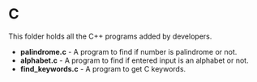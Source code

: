 # C

This folder holds all the C++ programs added by developers.

- **palindrome.c** - A program to find if number is palindrome or not.
- **alphabet.c** - A program to find if entered input is an alphabet or not.
- **find_keywords.c** - A program to get C keywords.